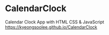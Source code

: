 ﻿# CalendarClock
Calendar Clock App with HTML CSS & JavaScript
https://kyeongsoolee.github.io/CalendarClock
